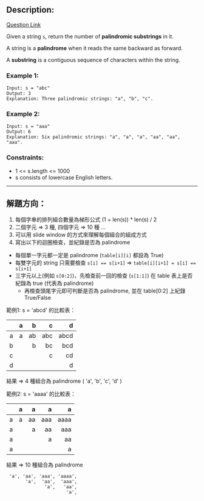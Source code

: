 ## Description:
[Question Link](https://leetcode.com/problems/palindromic-substrings/)

Given a string `s`, return the number of **palindromic substrings** in it.

A string is a **palindrome** when it reads the same backward as forward.

A **substring** is a contiguous sequence of characters within the string.

### Example 1:
```
Input: s = "abc"
Output: 3
Explanation: Three palindromic strings: "a", "b", "c".
```

### Example 2:
```
Input: s = "aaa"
Output: 6
Explanation: Six palindromic strings: "a", "a", "a", "aa", "aa", "aaa".
```

### Constraints:
- 1 <= s.length <= 1000
- s consists of lowercase English letters.

---

## 解題方向：

1. 每個字串的排列組合數量為梯形公式 (1 + len(s)) * len(s) / 2
2. 二個字元 => 3 種, 四個字元 => 10 種 ...
3. 可以用 slide window 的方式來理解每個組合的組成方式
4. 寫出以下的迴圈檢查，並紀錄是否為 palindrome
  * 每個單一字元都一定是 palindrome (`table[i][i]` 都設為 True)
  * 每雙字元的 string 只需要檢查 `s[i] == s[i+1]` => `table[i][i+1] = s[i] == s[i+1]`
  * 三字元以上(例如 `s[0:2]`)，先檢查前一回的檢查 (`s[1:1]`) 在 table 表上是否紀錄為 true (代表為 palindrome)
    * 再檢查頭尾字元即可判斷是否為 palindrome, 並在 table[0:2] 上紀錄 True/False

範例1:
s = 'abcd' 的比較表：

|     |  a  |   b |   c |    d |
|:---:|:---:| ---:| ---:| ----:|
|  a  |  a  |  ab | abc | abcd |
|  b  |     |   b |  bc |  bcd |
|  c  |     |     |   c |   cd |
|  d  |     |     |     |    d |


結果 => 4 種組合為 palindrome
( 'a', 'b', 'c', 'd' )

範例2:
s = 'aaaa' 的比較表：

|     |  a  |   a |   a |    a |
|:---:|:---:| ---:| ---:| ----:|
|  a  |  a  |  aa | aaa | aaaa |
|  a  |     |   a |  aa |  aaa |
|  a  |     |     |   a |   aa |
|  a  |     |     |     |    a |

結果 => 10 種組合為 palindrome
```
 'a', 'aa', 'aaa', 'aaaa',
       'a',  'aa',  'aaa',
              'a',   'aa',
                      'a',
```
